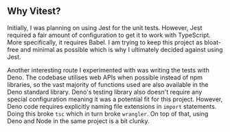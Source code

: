 ## Why Vitest?

Initially, I was planning on using Jest for the unit tests. However, Jest required a fair amount of configuration to get it to work with TypeScript. More specifically, it requires Babel. I am trying to keep this project as bloat-free and minimal as possible which is why I ultimately decided against using Jest. 

Another interesting route I experimented with was writing the tests with Deno. The codebase utilises web APIs when possible instead of npm libraries, so the vast majority of functions used are also available in the Deno standard library. Deno's testing library also doesn't require any special configuration meaning it was a potential fit for this project. However, Deno code requires explicitly naming file extensions in `import` statements. Doing this broke `tsc` which in turn broke `wrangler`. On top of that, using Deno and Node in the same project is a bit clunky. 